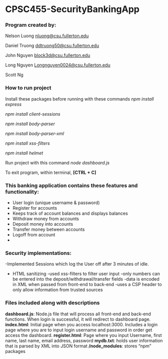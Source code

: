# CPSC455-SecurityBankingApp	
### Program created by: 
Nelson Luong nluong@csu.fullerton.edu

Daniel Truong ddtruong50@csu.fullerton.edu

John Nguyen block3d@csu.fullerton.edu

Long Nguyen Longnguyen0024@csu.fullerton.edu 

Scott Ng 

### How to run project
Install these packages before running with these commands
*npm install express*

*npm install client-sessions*

*npm install body-parser*

*npm install body-parser-xml*

*npm install xss-filters*

*npm install helmet*



Run project with this command
*node dashboard.js*

To exit program, within terminal, **[CTRL + C]**

### This banking application contains these features and functionality:
- User login (unique username & password)
- Register for accounts
- Keeps track of account balances and displays balances
- Withdraw money from accounts
- Deposit money into accounts
- Transfer money between accounts
- Logoff from account
-


### Security implementations:
-Implemented Sessions which log the User off after 3 minutes of idle.
- HTML sanitizing
-used xss-filters to filter user input 
-only numbers can be entered into the deposit/withdrawal/transfer fields
-data is encoded in XML when passed from front-end to back-end
-uses a CSP header to only allow information from trusted sources
		
### Files included along with descriptions
**dashboard.js**: Node.js file that will process all front-end and back-end functions. When login is successful, it will redirect to dashboard page.
**index.html**: Initial page when you access localhost:3000. Includes a login page where you are to input login username and password in order get access the dashboard.
**register.html**: Page where you input Username, first name, last name, email address, password
**mydb.txt**: holds user information that is parsed by XML into JSON format
**/node_modules**: stores “npm” packages



